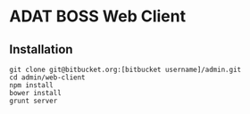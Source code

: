 # ADAT BOSS Web Client

## Installation

    git clone git@bitbucket.org:[bitbucket username]/admin.git
    cd admin/web-client
    npm install
    bower install
    grunt server


